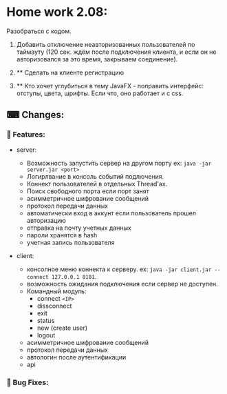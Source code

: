 # Home work 2.08:

Разобраться с кодом.

1. Добавить отключение неавторизованных пользователей по таймауту (120 сек. ждём после подключения клиента, и если он не авторизовался за это время, закрываем соединение).
   
2. ** Сделать на клиенте регистрацию
   
3. ** Кто хочет углубиться в тему JavaFX - поправить интерфейс: отступы, цвета, шрифты. Если что, оно работает и с css.

## &#9000; Changes:

### &#128296; Features:

- server:
  - Возможность запустить сервер на другом порту ex: `java -jar server.jar <port>`
  - Логирлвание в консоль событий подлючения.
  - Коннект пользователей в отдельных Thread'ах.
  - Поиск свободного порта если порт занят
  - асимметричное шифрование сообщений
  - протокол передачи данных
  - автоматически вход в аккунт если пользователь прошел авторизацию
  - отправка на почту учетных данных
  - пароли хранятся в hash
  - учетная запись пользователя

- client:
  - консолное меню коннекта к серверу. ex: `java -jar client.jar --connect 127.0.0.1 8181`.
  - возможность ожидания подключения если сервер не доступен.
  - Командный модуль:
    - connect `<IP>`
    - dissconnect
    - exit
    - status
    - new (create user)
    - logout
  - асимметричное шифрование сообщений
  - протокол передачи данных
  - автологин после аутентификации
  - api
  
  


### &#128295; Bug Fixes: